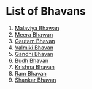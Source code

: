 <!-- TITLE: Bhavans -->
<!-- SUBTITLE: Hostels buildings in BITS Hyderabad are called Bhavans. -->

# List of Bhavans
1. [Malaviya Bhawan]()
2. [Meera Bhawan]()
3. [Gautam Bhavan]()
4. [Valmiki Bhavan]()
5. [Gandhi Bhavan]()
6. [Budh Bhavan]()
7. [Krishna Bhavan]()
8. [Ram Bhavan]()
9. [Shankar Bhavan]()